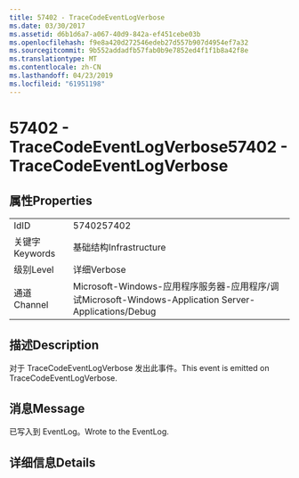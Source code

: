 ```yaml
---
title: 57402 - TraceCodeEventLogVerbose
ms.date: 03/30/2017
ms.assetid: d6b1d6a7-a067-40d9-842a-ef451cebe03b
ms.openlocfilehash: f9e8a420d272546edeb27d557b907d4954ef7a32
ms.sourcegitcommit: 9b552addadfb57fab0b9e7852ed4f1f1b8a42f8e
ms.translationtype: MT
ms.contentlocale: zh-CN
ms.lasthandoff: 04/23/2019
ms.locfileid: "61951198"
---
```

# <a name="57402---tracecodeeventlogverbose"></a><span data-ttu-id="7e890-102">57402 - TraceCodeEventLogVerbose</span><span class="sxs-lookup"><span data-stu-id="7e890-102">57402 - TraceCodeEventLogVerbose</span></span>
## <a name="properties"></a><span data-ttu-id="7e890-103">属性</span><span class="sxs-lookup"><span data-stu-id="7e890-103">Properties</span></span>  
  
|||  
|-|-|  
|<span data-ttu-id="7e890-104">Id</span><span class="sxs-lookup"><span data-stu-id="7e890-104">ID</span></span>|<span data-ttu-id="7e890-105">57402</span><span class="sxs-lookup"><span data-stu-id="7e890-105">57402</span></span>|  
|<span data-ttu-id="7e890-106">关键字</span><span class="sxs-lookup"><span data-stu-id="7e890-106">Keywords</span></span>|<span data-ttu-id="7e890-107">基础结构</span><span class="sxs-lookup"><span data-stu-id="7e890-107">Infrastructure</span></span>|  
|<span data-ttu-id="7e890-108">级别</span><span class="sxs-lookup"><span data-stu-id="7e890-108">Level</span></span>|<span data-ttu-id="7e890-109">详细</span><span class="sxs-lookup"><span data-stu-id="7e890-109">Verbose</span></span>|  
|<span data-ttu-id="7e890-110">通道</span><span class="sxs-lookup"><span data-stu-id="7e890-110">Channel</span></span>|<span data-ttu-id="7e890-111">Microsoft-Windows-应用程序服务器-应用程序/调试</span><span class="sxs-lookup"><span data-stu-id="7e890-111">Microsoft-Windows-Application Server-Applications/Debug</span></span>|  
  
## <a name="description"></a><span data-ttu-id="7e890-112">描述</span><span class="sxs-lookup"><span data-stu-id="7e890-112">Description</span></span>  
 <span data-ttu-id="7e890-113">对于 TraceCodeEventLogVerbose 发出此事件。</span><span class="sxs-lookup"><span data-stu-id="7e890-113">This event is emitted on TraceCodeEventLogVerbose.</span></span>  
  
## <a name="message"></a><span data-ttu-id="7e890-114">消息</span><span class="sxs-lookup"><span data-stu-id="7e890-114">Message</span></span>  
 <span data-ttu-id="7e890-115">已写入到 EventLog。</span><span class="sxs-lookup"><span data-stu-id="7e890-115">Wrote to the EventLog.</span></span>  
  
## <a name="details"></a><span data-ttu-id="7e890-116">详细信息</span><span class="sxs-lookup"><span data-stu-id="7e890-116">Details</span></span>
